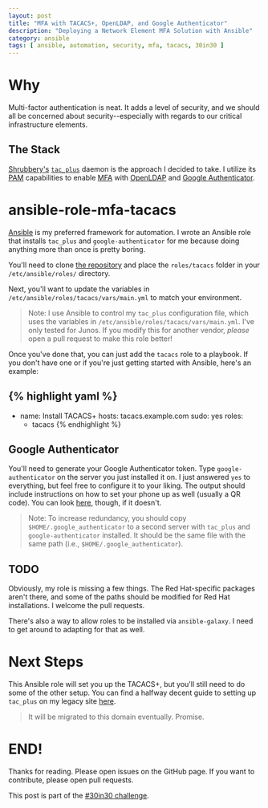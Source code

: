```yaml
---
layout: post
title: "MFA with TACACS+, OpenLDAP, and Google Authenticator"
description: "Deploying a Network Element MFA Solution with Ansible"
category: ansible
tags: [ ansible, automation, security, mfa, tacacs, 30in30 ]
---
```


# Why

Multi-factor authentication is neat.  It adds a level of security, and we
should all be concerned about security--especially with regards to our critical
infrastructure elements.

## The Stack

[Shrubbery's][2] [`tac_plus`][3] daemon is the approach I decided to take.
I utilize its [PAM][4] capabilities to enable [MFA][5] with [OpenLDAP][7] and
[Google Authenticator][9].

# ansible-role-mfa-tacacs

[Ansible][6] is my preferred framework for automation.  I wrote an Ansible role
that installs `tac_plus` and `google-authenticator` for me because doing
anything more than once is pretty boring.

You'll need to clone [the repository][8] and place the `roles/tacacs`
folder in your `/etc/ansible/roles/` directory.

Next, you'll want to update the variables in
`/etc/ansible/roles/tacacs/vars/main.yml` to match your environment.

> Note: I use Ansible to control my `tac_plus` configuration file, which uses
> the variables in `/etc/ansible/roles/tacacs/vars/main.yml`.  I've only tested
> for Junos.  If you modify this for another vendor, _please_ open a pull
> request to make this role better!

Once you've done that, you can just add the `tacacs` role to a playbook.
If you don't have one or if you're just getting started with Ansible, here's
an example:

{% highlight yaml %}
---

- name: Install TACACS+
  hosts: tacacs.example.com
  sudo: yes
  roles:
    - tacacs
{% endhighlight %}

## Google Authenticator

You'll need to generate your Google Authenticator token.  Type
`google-authenticator` on the server you just installed it on.  I just answered
`yes` to everything, but feel free to configure it to your liking.  The output
should include instructions on how to set your phone up as well (usually a QR
code).  You can look [here][11], though, if it doesn't.

> Note: To increase redundancy, you should copy `$HOME/.google_authenticator`
> to a second server with `tac_plus` and `google-authenticator` installed.  It
> should be the same file with the same path (i.e.,
> `$HOME/.google_authenticator`).

## TODO

Obviously, my role is missing a few things.  The Red Hat-specific packages
aren't there, and some of the paths should be modified for Red Hat
installations.  I welcome the pull requests.

There's also a way to allow roles to be installed via `ansible-galaxy`.  I need
to get around to adapting for that as well.

# Next Steps

This Ansible role will set you up the TACACS+, but you'll still need to do some
of the other setup.  You can find a halfway decent guide to setting up
`tac_plus` on my legacy site [here][10].

> It will be migrated to this domain eventually.  Promise.

# END!

Thanks for reading.  Please open issues on the GitHub page.  If you want to
contribute, please open pull requests.

This post is part of the [#30in30 challenge][1].

[1]: http://etherealmind.com/challenge-30-blogs-30-days/ "30 Blogs in 30 Days Challenge"
[2]: http://shrubbery.net/ "Shrubbery Networks"
[3]: http://shrubbery.net/tac_plus/ "TACACS+ Daemon"
[4]: http://en.wikipedia.org/wiki/Linux_PAM "PAM"
[5]: http://en.wikipedia.org/wiki/Multi-factor_authentication "MFA"
[6]: http://www.ansible.com/home "Ansible"
[7]: http://www.openldap.org/ "OpenLDAP"
[8]: https://github.com/supertylerc/ansible-role-mfa-tacacs "ansible-role-mfa-tacacs on Github"
[9]: http://en.wikipedia.org/wiki/Google_Authenticator "Google Authenticator"
[10]: https://oss-stack.io/blog/categories/tacacs/ "TACACS+ Posts"
[11]: https://code.google.com/p/google-authenticator/wiki/PamModuleInstructions "Google Authenticator PAM Setup Instructions"
